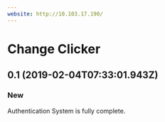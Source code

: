 ```yaml
---
website: http://10.103.17.190/
---
```


# Change Clicker

## 0.1 (2019-02-04T07:33:01.943Z)

### New
Authentication System is fully complete.
